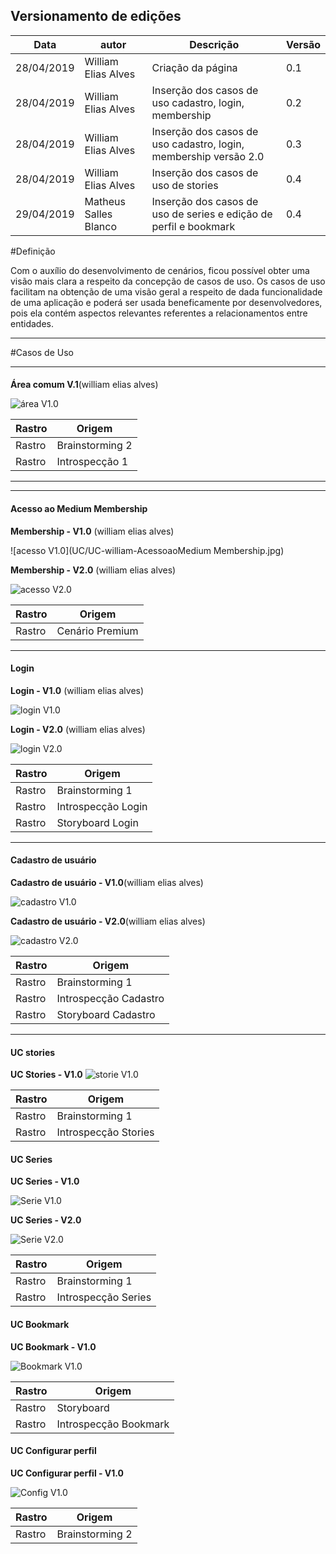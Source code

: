 ## Versionamento de edições
| Data           | autor                | Descrição                           |Versão|
|----------------|----------------------|-------------------------------------|------|
|   28/04/2019   | William Elias Alves  | Criação da página | 0.1  |
|   28/04/2019   | William Elias Alves  | Inserção dos casos de uso cadastro, login, membership| 0.2  |
|   28/04/2019   | William Elias Alves  | Inserção dos casos de uso cadastro, login, membership versão 2.0| 0.3  |
|28/04/2019| William Elias Alves  | Inserção dos casos de uso de stories| 0.4  |
|29/04/2019| Matheus Salles Blanco  | Inserção dos casos de uso de series e edição de perfil e bookmark| 0.4  |

#Definição

Com o auxílio do desenvolvimento de cenários, ficou possível obter uma visão mais clara a respeito da concepção de casos de uso. Os casos de uso facilitam na obtenção de uma visão geral a respeito de dada funcionalidade de uma aplicação e poderá ser usada beneficamente por desenvolvedores, pois ela contém aspectos relevantes referentes a relacionamentos entre entidades.

***
#Casos de Uso
***
#### 
**<a id="areacomum">Área comum V.1</a>**(william elias alves)

![área V1.0](UC/UC-william-areacomum.jpg)

| Rastro | Origem |
| ------- | ------- |
|Rastro| Brainstorming 2 |
|Rastro| Introspecção 1 |


***

***
#### Acesso ao Medium Membership
**Membership - V1.0** (william elias alves)

![acesso V1.0](UC/UC-william-AcessoaoMedium Membership.jpg)

**Membership - V2.0** (william elias alves)

![acesso V2.0](UC/UC-william-AcessoaoMediumMembership_v2.jpg)

| Rastro | Origem |
| ------- | ------- |
|Rastro | Cenário Premium |

***

#### Login
**Login - V1.0** (william elias alves)

![login V1.0](UC/UC-william-Login.jpg)

**Login - V2.0** (william elias alves)

![login V2.0](UC/UC-william-Login_v2.jpg)

| Rastro | Origem |
| ------- | ------- |
|Rastro | Brainstorming 1 |
|Rastro | Introspecção Login |
|Rastro | Storyboard Login |

***

#### Cadastro de usuário 
**Cadastro de usuário - V1.0**(william elias alves)

![cadastro V1.0](UC/UC-william-Cadastro.jpg)

**Cadastro de usuário - V2.0**(william elias alves)

![cadastro V2.0](UC/UC-william-Cadastro_v2.jpg)

| Rastro | Origem |
| ------- | ------- |
|Rastro | Brainstorming 1 |
|Rastro | Introspecção Cadastro |
|Rastro | Storyboard Cadastro |

***

#### UC stories
**UC Stories - V1.0**
![storie V1.0](UC/UC-Stories_aline.jpg)

| Rastro | Origem |
| ------- | ------- |
|Rastro | Brainstorming 1 |
|Rastro | Introspecção Stories |

#### UC Series
**UC Series - V1.0**

![Serie V1.0](UC/UC-blanco-visualizar-series.png)

**UC Series - V2.0**

![Serie V2.0](UC/UC-blanco-visualizar-series-2.png)

| Rastro | Origem |
| ------- | ------- |
| Rastro | Brainstorming 1 |
| Rastro | Introspecção Series |

#### UC Bookmark
**UC Bookmark - V1.0**

![Bookmark V1.0](UC/UC_guilherme_bookmarks.png)

| Rastro | Origem |
| ------- | ------- |
|Rastro| Storyboard |
|Rastro| Introspecção Bookmark |

#### UC Configurar perfil
**UC Configurar perfil - V1.0**

![Config V1.0](UC/UC_guilherme_config.png)

| Rastro | Origem |
| ------- | ------- |
|Rastro| Brainstorming 2 |